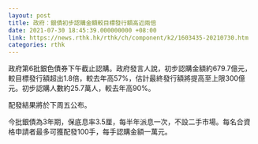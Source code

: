 ```yaml
---
layout: post
title: 政府：銀債初步認購金額較目標發行額高近兩倍
date: 2021-07-30 18:45:39.000000000 +08:00
link: https://news.rthk.hk/rthk/ch/component/k2/1603435-20210730.htm
categories: rthk
---
```


政府第6批銀色債券下午截止認購。政府發言人說，初步認購金額約679.7億元，較目標發行額超出1.8倍，較去年高57%，估計最終發行額將提高至上限300億元。初步認購人數約25.7萬人，較去年高90%。

配發結果將於下周五公布。

今批銀債為3年期，保底息率3.5厘，每半年派息一次，不設二手市場。每名合資格申請者最多可獲配發100手，每手認購金額一萬元。
